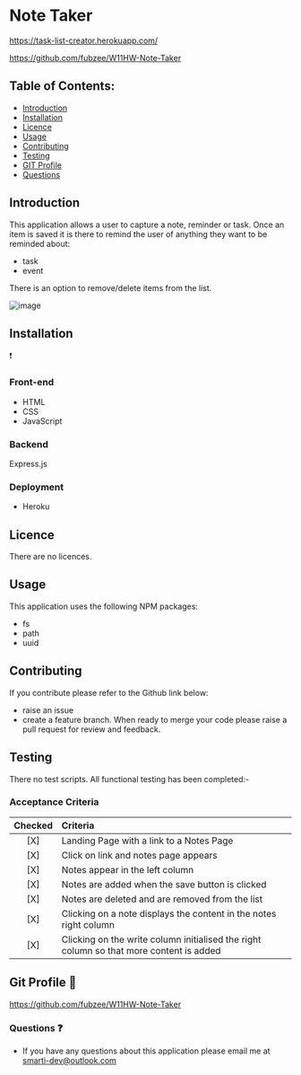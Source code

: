 # Note Taker

https://task-list-creator.herokuapp.com/

https://github.com/fubzee/W11HW-Note-Taker

## Table of Contents: 

* [Introduction](#Introduction)
* [Installation](#Installation)
* [Licence](#Licence)
* [Usage](#usage)
* [Contributing](#contributing)
* [Testing](#Testing)
* [GIT Profile](#gitprofile)
* [Questions](#questions)

## Introduction


This application allows a user to capture a note, reminder or task.  Once an item is saved it is there to remind the user of anything they want to be reminded about:

- task
- event

There is an option to remove/delete items from the list.

![image](https://user-images.githubusercontent.com/94102473/155306410-f33adc89-955c-4afd-8adc-e9523d3f64a3.png)

## Installation

:exclamation:
### Front-end
- HTML
- CSS
- JavaScript

### Backend

Express.js 

### Deployment

- Heroku

## Licence

There are no licences.

## Usage

This application uses the following NPM packages:
- fs
- path
- uuid

## Contributing

 If you contribute please refer to the Github link below:
 - raise an issue 
 - create a feature branch. 
 When ready to merge your code please raise a pull request for review and feedback.

## Testing

There no test scripts.  All functional testing has been completed:-

   ### Acceptance Criteria

| Checked  	| Criteria  	|   	
| :---:	| :---	|
| [X]  	| Landing Page with a link to a Notes Page  	|  
| [X]  	| Click on link and notes page appears  	|
| [X]  	| Notes appear in the left column 	|   
| [X]  	| Notes are added when the save button is clicked  	|   
| [X]  	| Notes are deleted and are removed from the list  	|   
| [X]  	| Clicking on a note displays the content in the notes right column  	|   
| [X]  	| Clicking on the write column initialised the right column so that more content is added  	|   
   

## Git Profile  :link:

https://github.com/fubzee/W11HW-Note-Taker


### Questions :question:

* If you have any questions about this application please email me at smarti-dev@outlook.com

